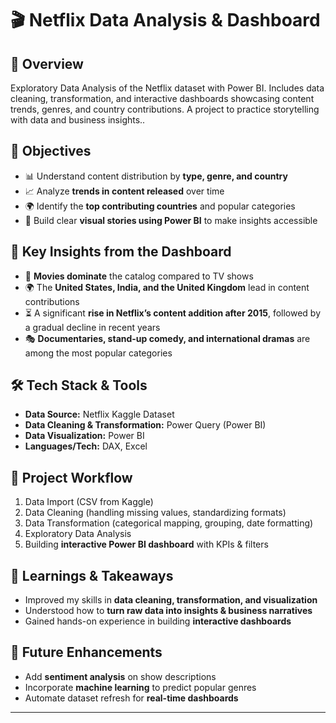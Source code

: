 # 🎬 Netflix Data Analysis & Dashboard  

## 📌 Overview  
Exploratory Data Analysis of the Netflix dataset with Power BI. Includes data cleaning, transformation, and interactive dashboards showcasing content trends, genres, and country contributions. A project to practice storytelling with data and business insights..  

## 🎯 Objectives  
- 📊 Understand content distribution by **type, genre, and country**  
- 📈 Analyze **trends in content released** over time  
- 🌍 Identify the **top contributing countries** and popular categories  
- 📑 Build clear **visual stories using Power BI** to make insights accessible  

## 🔑 Key Insights from the Dashboard  
- 🎥 **Movies dominate** the catalog compared to TV shows  
- 🌍 The **United States, India, and the United Kingdom** lead in content contributions  
- ⏳ A significant **rise in Netflix’s content addition after 2015**, followed by a gradual decline in recent years  
- 🎭 **Documentaries, stand-up comedy, and international dramas** are among the most popular categories  

## 🛠️ Tech Stack & Tools  
- **Data Source:** Netflix Kaggle Dataset  
- **Data Cleaning & Transformation:** Power Query (Power BI)  
- **Data Visualization:** Power BI  
- **Languages/Tech:** DAX, Excel  

## 📂 Project Workflow  
1. Data Import (CSV from Kaggle)  
2. Data Cleaning (handling missing values, standardizing formats)  
3. Data Transformation (categorical mapping, grouping, date formatting)  
4. Exploratory Data Analysis  
5. Building **interactive Power BI dashboard** with KPIs & filters  


## 🔮 Learnings & Takeaways  
- Improved my skills in **data cleaning, transformation, and visualization**  
- Understood how to **turn raw data into insights & business narratives**  
- Gained hands-on experience in building **interactive dashboards**  

## 🚀 Future Enhancements  
- Add **sentiment analysis** on show descriptions  
- Incorporate **machine learning** to predict popular genres  
- Automate dataset refresh for **real-time dashboards**  

 

---
